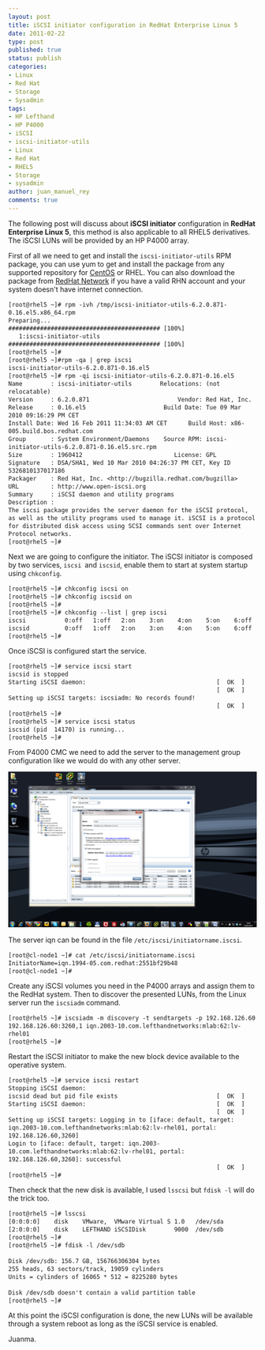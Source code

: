 ```yaml
---
layout: post
title: iSCSI initiator configuration in RedHat Enterprise Linux 5
date: 2011-02-22
type: post
published: true
status: publish
categories:
- Linux
- Red Hat
- Storage
- Sysadmin
tags:
- HP Lefthand
- HP P4000
- iSCSI
- iscsi-initiator-utils
- Linux
- Red Hat
- RHEL5
- Storage
- sysadmin
author: juan_manuel_rey
comments: true
---
```


The following post will discuss about **iSCSI initiator** configuration in **RedHat Enterprise Linux 5**, this method is also applicable to all RHEL5 derivatives. The iSCSI LUNs will be provided by an HP P4000 array.

First of all we need to get and install the `iscsi-initiator-utils` RPM package, you can use yum to get and install the package from any supported repository for [CentOS](http://www.centos.org/) or RHEL. You can also download the package from [RedHat Network](http://rhn.redhat.com/) if you have a valid RHN account and your system doesn't have internet connection.

```
[root@rhel5 ~]# rpm -ivh /tmp/iscsi-initiator-utils-6.2.0.871-0.16.el5.x86_64.rpm
Preparing...                ########################################### [100%]
   1:iscsi-initiator-utils  ########################################### [100%]
[root@rhel5 ~]#
[root@rhel5 ~]#rpm -qa | grep iscsi
iscsi-initiator-utils-6.2.0.871-0.16.el5
[root@rhel5 ~]# rpm -qi iscsi-initiator-utils-6.2.0.871-0.16.el5
Name        : iscsi-initiator-utils        Relocations: (not relocatable)
Version     : 6.2.0.871                         Vendor: Red Hat, Inc.
Release     : 0.16.el5                      Build Date: Tue 09 Mar 2010 09:16:29 PM CET
Install Date: Wed 16 Feb 2011 11:34:03 AM CET      Build Host: x86-005.build.bos.redhat.com
Group       : System Environment/Daemons    Source RPM: iscsi-initiator-utils-6.2.0.871-0.16.el5.src.rpm
Size        : 1960412                          License: GPL
Signature   : DSA/SHA1, Wed 10 Mar 2010 04:26:37 PM CET, Key ID 5326810137017186
Packager    : Red Hat, Inc. <http://bugzilla.redhat.com/bugzilla>
URL         : http://www.open-iscsi.org
Summary     : iSCSI daemon and utility programs
Description :
The iscsi package provides the server daemon for the iSCSI protocol,
as well as the utility programs used to manage it. iSCSI is a protocol
for distributed disk access using SCSI commands sent over Internet
Protocol networks.
[root@rhel5 ~]#
```

Next we are going to configure the initiator. The iSCSI initiator is composed by two services, `iscsi `and `iscsid`, enable them to start at system startup using `chkconfig`.

```
[root@rhel5 ~]# chkconfig iscsi on
[root@rhel5 ~]# chkconfig iscsid on
[root@rhel5 ~]#
[root@rhel5 ~]# chkconfig --list | grep iscsi
iscsi           0:off   1:off   2:on    3:on    4:on    5:on    6:off
iscsid          0:off   1:off   2:on    3:on    4:on    5:on    6:off
[root@rhel5 ~]#
```

Once iSCSI is configured start the service.

```
[root@rhel5 ~]# service iscsi start
iscsid is stopped
Starting iSCSI daemon:                                     [  OK  ]
                                                           [  OK  ]
Setting up iSCSI targets: iscsiadm: No records found!
                                                           [  OK  ]
[root@rhel5 ~]#
[root@rhel5 ~]# service iscsi status
iscsid (pid  14170) is running...
[root@rhel5 ~]#
```

From P4000 CMC we need to add the server to the management group configuration like we would do with any other server.

[![](/images/p4000-addserver.png "P4000 CMC add server")]({{site.url}}/images/p4000-addserver.png)

The server iqn can be found in the file `/etc/iscsi/initiatorname.iscsi`.

```
[root@cl-node1 ~]# cat /etc/iscsi/initiatorname.iscsi
InitiatorName=iqn.1994-05.com.redhat:2551bf29b48
[root@cl-node1 ~]#
```

Create any iSCSI volumes you need in the P4000 arrays and assign them to the RedHat system. Then to discover the presented LUNs, from the Linux server run the `iscsiadm` command.

```
[root@rhel5 ~]# iscsiadm -m discovery -t sendtargets -p 192.168.126.60
192.168.126.60:3260,1 iqn.2003-10.com.lefthandnetworks:mlab:62:lv-rhel01
[root@rhel5 ~]#
```

Restart the iSCSI initiator to make the new block device available to the operative system.

```
[root@rhel5 ~]# service iscsi restart
Stopping iSCSI daemon:
iscsid dead but pid file exists                            [  OK  ]
Starting iSCSI daemon:                                     [  OK  ]
                                                           [  OK  ]
Setting up iSCSI targets: Logging in to [iface: default, target: iqn.2003-10.com.lefthandnetworks:mlab:62:lv-rhel01, portal: 192.168.126.60,3260]
Login to [iface: default, target: iqn.2003-10.com.lefthandnetworks:mlab:62:lv-rhel01, portal: 192.168.126.60,3260]: successful
                                                           [  OK  ]
[root@rhel5 ~]#
```

Then check that the new disk is available, I used `lsscsi` but `fdisk -l` will do the trick too.

```
[root@rhel5 ~]# lsscsi
[0:0:0:0]    disk    VMware,  VMware Virtual S 1.0   /dev/sda
[2:0:0:0]    disk    LEFTHAND iSCSIDisk        9000  /dev/sdb
[root@rhel5 ~]#
[root@rhel5 ~]# fdisk -l /dev/sdb

Disk /dev/sdb: 156.7 GB, 156766306304 bytes
255 heads, 63 sectors/track, 19059 cylinders
Units = cylinders of 16065 * 512 = 8225280 bytes

Disk /dev/sdb doesn't contain a valid partition table
[root@rhel5 ~]#
```

At this point the iSCSI configuration is done, the new LUNs will be available through a system reboot as long as the iSCSI service is enabled.

Juanma.
